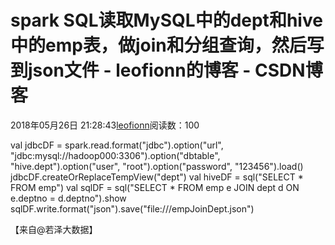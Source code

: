 
# spark SQL读取MySQL中的dept和hive中的emp表，做join和分组查询，然后写到json文件 - leofionn的博客 - CSDN博客


2018年05月26日 21:28:43[leofionn](https://me.csdn.net/qq_36142114)阅读数：100


val jdbcDF = spark.read.format("jdbc").option("url", "jdbc:mysql://hadoop000:3306").option("dbtable", "hive.dept").option("user", "root").option("password", "123456").load()
jdbcDF.createOrReplaceTempView("dept")
val hiveDF = sql("SELECT * FROM emp")
val sqlDF = sql("SELECT * FROM emp e JOIN dept d ON e.deptno = d.deptno").show
sqlDF.write.format("json").save("file:///empJoinDept.json")



【来自@若泽大数据】


